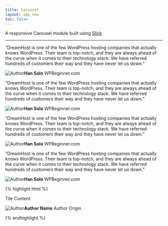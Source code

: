 ```yaml
---
title: Carousel
layout: app_new
toc: false
---
```


<p class="t-4">A responsive Carousel module built using <a target="_blank" href="http://kenwheeler.github.io/slick/">Slick</a></p>

<hr />

<div class="Carousel m-bottom-5">
	<div class="Carousel__item">
		<div class="Carousel__item-content">
			<p>&ldquo;DreamHost is one of the few WordPress hosting companies that actually knows WordPress. Their team is top-notch, and they are always ahead of the curve when it comes to their technology stack. We have referred hundreds of customers their way and they have never let us down.&rdquo;</p>
			<p class="Carousel__author"><span><img src="https://img.buzzfeed.com/buzzfeed-static/static/2014-03/enhanced/webdr06/7/9/enhanced-27700-1394201801-30.jpg" alt="Author"/></span><strong>Han Solo</strong> WPBeginner.com</p>
		</div><!--Carousel__item-content-->
	</div><!--Carousel__item-->
	<div class="Carousel__item">
		<div class="Carousel__item-content">
			<p>&ldquo;DreamHost is one of the few WordPress hosting companies that actually knows WordPress. Their team is top-notch, and they are always ahead of the curve when it comes to their technology stack. We have referred hundreds of customers their way and they have never let us down.&rdquo;</p>
			<p class="Carousel__author"><span><img src="https://img.buzzfeed.com/buzzfeed-static/static/2014-03/enhanced/webdr06/7/9/enhanced-27700-1394201801-30.jpg" alt="Author"/></span><strong>Han Solo</strong> WPBeginner.com</p>
		</div><!--Carousel__item-content-->
	</div><!--Carousel__item-->
	<div class="Carousel__item">
		<div class="Carousel__item-content">
			<p>&ldquo;DreamHost is one of the few WordPress hosting companies that actually knows WordPress. Their team is top-notch, and they are always ahead of the curve when it comes to their technology stack. We have referred hundreds of customers their way and they have never let us down.&rdquo;</p>
			<p class="Carousel__author"><span><img src="https://img.buzzfeed.com/buzzfeed-static/static/2014-03/enhanced/webdr06/7/9/enhanced-27700-1394201801-30.jpg" alt="Author"/></span><strong>Han Solo</strong> WPBeginner.com</p>
		</div><!--Carousel__item-content-->
	</div><!--Carousel__item-->
	<div class="Carousel__item">
			<div class="Carousel__item-content">
				<p>&ldquo;DreamHost is one of the few WordPress hosting companies that actually knows WordPress. Their team is top-notch, and they are always ahead of the curve when it comes to their technology stack. We have referred hundreds of customers their way and they have never let us down.&rdquo;</p>
				<p class="Carousel__author"><span><img src="https://img.buzzfeed.com/buzzfeed-static/static/2014-03/enhanced/webdr06/7/9/enhanced-27700-1394201801-30.jpg" alt="Author"/></span><strong>Han Solo</strong> WPBeginner.com</p>
			</div><!--Carousel__item-content-->
		</div><!--Carousel__item-->
</div><!--Carousel-->

{% highlight html %}
<div class="Carousel">
	<div class="Carousel__item">
		<div class="Carousel__item-content">
			<p>Tile Content</p>
			<p class="Carousel__author"><span><img src="image.jpg" alt="Author"/></span><strong>Author Name</strong> Author Origin</p>
		</div><!--Carousel__item-content-->
	</div><!--Carousel__item-->
</div><!--Carousel-->
{% endhighlight %}
